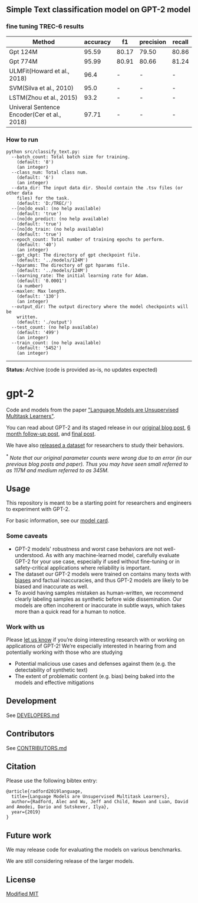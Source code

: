 ## Simple Text classification model on GPT-2 model

### fine tuning TREC-6 results

|Method|accuracy| f1 | precision | recall|
|--|--|--|--|--|
|Gpt 124M| 95.59|80.17|79.50|80.86|
|Gpt 774M| 95.99|80.91|80.66|81.24|
|ULMFit(Howard et al., 2018)|96.4|-|-|-|
|SVM(Silva et al., 2010)|95.0|-|-|-|
|LSTM(Zhou et al., 2015)|93.2|-|-|-|
|Univeral Sentence Encoder(Cer et al., 2018)|97.71|-|-|-|


### How to run

```
python src/classify_text.py:
  --batch_count: Total batch size for training.
    (default: '8')
    (an integer)
  --class_num: Total class num.
    (default: '6')
    (an integer)
  --data_dir: The input data dir. Should contain the .tsv files (or other data
    files) for the task.
    (default: 'D:/TREC/')
  --[no]do_eval: (no help available)
    (default: 'true')
  --[no]do_predict: (no help available)
    (default: 'true')
  --[no]do_train: (no help available)
    (default: 'true')
  --epoch_count: Total number of training epochs to perform.
    (default: '40')
    (an integer)
  --gpt_ckpt: The directory of gpt checkpoint file.
    (default: '../models/124M')
  --hparams: The directory of gpt hparams file.
    (default: '../models/124M')
  --learning_rate: The initial learning rate for Adam.
    (default: '0.0001')
    (a number)
  --maxlen: Max length.
    (default: '130')
    (an integer)
  --output_dir: The output directory where the model checkpoints will be
    written.
    (default: './output')
  --test_count: (no help available)
    (default: '499')
    (an integer)
  --train_count: (no help available)
    (default: '5452')
    (an integer)
```

-----------------------------------------------------

**Status:** Archive (code is provided as-is, no updates expected)

# gpt-2

Code and models from the paper ["Language Models are Unsupervised Multitask Learners"](https://d4mucfpksywv.cloudfront.net/better-language-models/language-models.pdf).

You can read about GPT-2 and its staged release in our [original blog post](https://blog.openai.com/better-language-models/), [6 month follow-up post](https://openai.com/blog/gpt-2-6-month-follow-up/), and [final post](https://www.openai.com/blog/gpt-2-1-5b-release/).

We have also [released a dataset](https://github.com/openai/gpt-2-output-dataset) for researchers to study their behaviors.

<sup>*</sup> *Note that our original parameter counts were wrong due to an error (in our previous blog posts and paper).  Thus you may have seen small referred to as 117M and medium referred to as 345M.*

## Usage

This repository is meant to be a starting point for researchers and engineers to experiment with GPT-2.

For basic information, see our [model card](./model_card.md).

### Some caveats

- GPT-2 models' robustness and worst case behaviors are not well-understood.  As with any machine-learned model, carefully evaluate GPT-2 for your use case, especially if used without fine-tuning or in safety-critical applications where reliability is important.
- The dataset our GPT-2 models were trained on contains many texts with [biases](https://twitter.com/TomerUllman/status/1101485289720242177) and factual inaccuracies, and thus GPT-2 models are likely to be biased and inaccurate as well.
- To avoid having samples mistaken as human-written, we recommend clearly labeling samples as synthetic before wide dissemination.  Our models are often incoherent or inaccurate in subtle ways, which takes more than a quick read for a human to notice.

### Work with us

Please [let us know](mailto:languagequestions@openai.com) if you’re doing interesting research with or working on applications of GPT-2!  We’re especially interested in hearing from and potentially working with those who are studying
- Potential malicious use cases and defenses against them (e.g. the detectability of synthetic text)
- The extent of problematic content (e.g. bias) being baked into the models and effective mitigations

## Development

See [DEVELOPERS.md](./DEVELOPERS.md)

## Contributors

See [CONTRIBUTORS.md](./CONTRIBUTORS.md)

## Citation

Please use the following bibtex entry:
```
@article{radford2019language,
  title={Language Models are Unsupervised Multitask Learners},
  author={Radford, Alec and Wu, Jeff and Child, Rewon and Luan, David and Amodei, Dario and Sutskever, Ilya},
  year={2019}
}
```

## Future work

We may release code for evaluating the models on various benchmarks.

We are still considering release of the larger models.

## License

[Modified MIT](./LICENSE)
